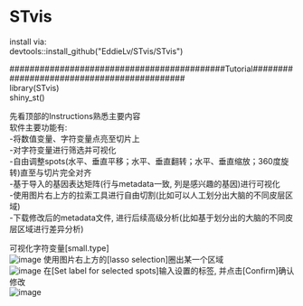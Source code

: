 # STvis
install via:<br>
devtools::install_github("EddieLv/STvis/STvis")

###########################################Tutorial###########################################<br>
library(STvis)<br>
shiny_st()<br>

先看顶部的Instructions熟悉主要内容<br>
软件主要功能有:<br>
-将数值变量、字符变量点亮至切片上<br>
-对字符变量进行筛选并可视化<br>
-自由调整spots(水平、垂直平移；水平、垂直翻转；水平、垂直缩放；360度旋转)直至与切片完全对齐<br>
-基于导入的基因表达矩阵(行与metadata一致, 列是感兴趣的基因)进行可视化<br>
-使用图片右上方的拉索工具进行自由切割(比如可以人工划分出大脑的不同皮层区域)<br>
-下载修改后的metadata文件, 进行后续高级分析(比如基于划分出的大脑的不同皮层区域进行差异分析)

可视化字符变量[small.type]<br>
![image](https://github.com/EddieLv/STvis/assets/61786787/2cfe653c-db25-42a3-ae86-9637cca67a64)
使用图片右上方的[lasso selection]圈出某一个区域<br>
![image](https://github.com/EddieLv/STvis/assets/61786787/02c79294-2b57-4238-bc3a-d5de1bb99751)
在[Set label for selected spots]输入设置的标签, 并点击[Confirm]确认修改<br>
![image](https://github.com/EddieLv/STvis/assets/61786787/b97b4412-7e5c-42ee-94fb-7e0c38e35246)

